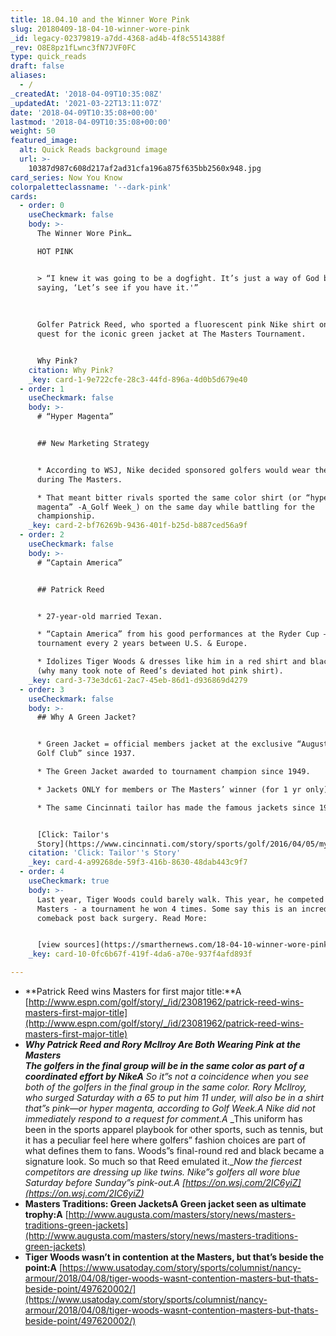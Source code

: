 ```yaml
---
title: 18.04.10 and the Winner Wore Pink
slug: 20180409-18-04-10-winner-wore-pink
_id: legacy-02379819-a7dd-4368-ad4b-4f8c5514388f
_rev: O8E8pz1fLwnc3fN7JVF0FC
type: quick_reads
draft: false
aliases:
  - /
_createdAt: '2018-04-09T10:35:08Z'
_updatedAt: '2021-03-22T13:11:07Z'
date: '2018-04-09T10:35:08+00:00'
lastmod: '2018-04-09T10:35:08+00:00'
weight: 50
featured_image:
  alt: Quick Reads background image
  url: >-
    10387d987c608d217af2ad31cfa196a875f635bb2560x948.jpg
card_series: Now You Know
colorpaletteclassname: '--dark-pink'
cards:
  - order: 0
    useCheckmark: false
    body: >-
      The Winner Wore Pink…  

      HOT PINK


      > “I knew it was going to be a dogfight. It’s just a way of God basically
      saying, ‘Let’s see if you have it.'”  
        
        
        
      Golfer Patrick Reed, who sported a fluorescent pink Nike shirt on his
      quest for the iconic green jacket at The Masters Tournament.


      Why Pink?
    citation: Why Pink?
    _key: card-1-9e722cfe-28c3-44fd-896a-4d0b5d679e40
  - order: 1
    useCheckmark: false
    body: >-
      # “Hyper Magenta”


      ## New Marketing Strategy


      * According to WSJ, Nike decided sponsored golfers would wear the same hue
      during The Masters.

      * That meant bitter rivals sported the same color shirt (or “hyper
      magenta” -A_Golf Week_) on the same day while battling for the
      championship.
    _key: card-2-bf76269b-9436-401f-b25d-b887ced56a9f
  - order: 2
    useCheckmark: false
    body: >-
      # “Captain America”


      ## Patrick Reed


      * 27-year-old married Texan.

      * “Captain America” from his good performances at the Ryder Cup – a golf
      tournament every 2 years between U.S. & Europe.

      * Idolizes Tiger Woods & dresses like him in a red shirt and black pants
      (why many took note of Reed’s deviated hot pink shirt).
    _key: card-3-73e3dc61-2ac7-45eb-86d1-d936869d4279
  - order: 3
    useCheckmark: false
    body: >-
      ## Why A Green Jacket?


      * Green Jacket = official members jacket at the exclusive “August National
      Golf Club” since 1937.

      * The Green Jacket awarded to tournament champion since 1949.

      * Jackets ONLY for members or The Masters’ winner (for 1 yr only).

      * The same Cincinnati tailor has made the famous jackets since 1967.


      [Click: Tailor's
      Story](https://www.cincinnati.com/story/sports/golf/2016/04/05/mystery-exclusivity-masters-green-jacket/82665982/)
    citation: 'Click: Tailor''s Story'
    _key: card-4-a99268de-59f3-416b-8630-48dab443c9f7
  - order: 4
    useCheckmark: true
    body: >-
      Last year, Tiger Woods could barely walk. This year, he competed at The
      Masters - a tournament he won 4 times. Some say this is an incredible
      comeback post back surgery. Read More:


      [view sources](https://smarthernews.com/18-04-10-winner-wore-pink/)
    _key: card-10-0fc6b67f-419f-4da6-a70e-937f4afd893f

---
```

* **Patrick Reed wins Masters for first major title:**A [http://www.espn.com/golf/story/_/id/23081962/patrick-reed-wins-masters-first-major-title](http://www.espn.com/golf/story/_/id/23081962/patrick-reed-wins-masters-first-major-title)
* **_Why Patrick Reed and Rory McIlroy Are Both Wearing Pink at the Masters_**  
**_The golfers in the final group will be in the same color as part of a coordinated effort by NikeA_** _So it”s not a coincidence when you see both of the golfers in the final group in the same color. Rory McIlroy, who surged Saturday with a 65 to put him 11 under, will also be in a shirt that”s pink—or hyper magenta, according to Golf Week.A_ _Nike did not immediately respond to a request for comment.A_ _This uniform has been in the sports apparel playbook for other sports, such as tennis, but it has a peculiar feel here where golfers” fashion choices are part of what defines them to fans. Woods”s final-round red and black became a signature look. So much so that Reed emulated it.__Now the fiercest competitors are dressing up like twins. Nike”s golfers all wore blue Saturday before Sunday”s pink-out.A [https://on.wsj.com/2IC6yiZ](https://on.wsj.com/2IC6yiZ)_
* **Masters Traditions: Green JacketsA Green jacket seen as ultimate trophy:A** [http://www.augusta.com/masters/story/news/masters-traditions-green-jackets](http://www.augusta.com/masters/story/news/masters-traditions-green-jackets)
* **Tiger Woods wasn’t in contention at the Masters, but that’s beside the point:A** [https://www.usatoday.com/story/sports/columnist/nancy-armour/2018/04/08/tiger-woods-wasnt-contention-masters-but-thats-beside-point/497620002/](https://www.usatoday.com/story/sports/columnist/nancy-armour/2018/04/08/tiger-woods-wasnt-contention-masters-but-thats-beside-point/497620002/)